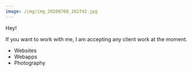 ```yaml
---
image: /img/img_20200708_162742.jpg
---
```

Hey!

If you want to work with me, I am accepting any client work at the moment.

- Websites
- Webapps
- Photography